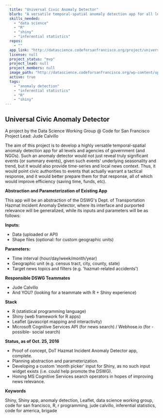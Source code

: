```yaml
---
  title: "Universal Civic Anomaly Detector"
  blurb: "A versatile temporal-spatial anomaly detection app for all levels and agencies of government (and NGOs)."
  skills_needed: 
    - "data science"
    - "R"
    - "shiny"
    - "inferential statistics"
  repos: 
    - ""
  app_link: "http://datascience.codeforsanfrancisco.org/project/universal-civic-anomaly-detector/"
  license: null
  project_status: "mvp"
  project_lead: null
  project_members: null
  image_path: "http://datascience.codeforsanfrancisco.org/wp-content/uploads/2016/10/shiny_anomalies-R_jude-calvillo_mock-412x330.png"
  active: true
  tags: 
    - "anomaly detection"
    - "inferential statistics"
    - "R"
    - "shiny"
---
```

## Universal Civic Anomaly Detector

A project by the Data Science Working Group @ Code for San Francisco
Project Lead: Jude Calvillo

The aim of this project is to develop a highly versatile temporal-spatial anomaly detection app for all levels and agencies of government (and NGOs). Such an anomaly detector would not just reveal truly significant events (or summary events), given such events' underlying seasonality and trend, but it would also provide time-series and local news context. Thus, it would point civic authorities to events that actually warrant a tactical response, and it would better prepare them for that response, all of which would improve efficiency (saving time, funds, etc).

**Abstraction and Parameterization of Existing App**

This app will be an abstraction of the DSWG's Dept. of Transportation Hazmat Incident Anomaly Detector, where its interface and purported relevance will be generalized, while its inputs and parameters will be as follows:

**Inputs:**

* Data (uploaded or API)
* Shape files (optional: for custom geographic units)

**Parameters:**

* Time interval (hour/day/week/month/year)
* Geographic unit (e.g. census tract, city, county, state)
* Target news topics and filters (e.g. 'hazmat-related accidents')

**Responsible DSWG Teammates**

* Jude Calvillo
* And YOU? (looking for a teammate with R + Shiny experience)

**Stack**

* R (statistical programming language)
* Shiny (web framework for R apps)
* Leaflet (javascript mapping and interactivity)
* Microsoft Cognitive Services API (for news search) / Webhose.io (for -possible- social search)

**Status, as of Oct. 25, 2016**

* Proof of concept, DoT Hazmat Incident Anomaly Detector app, complete.
* Planning abstraction and parameterization.
* Developing a custom 'month picker' input for Shiny, as no such input widget exists (i.e. could help promote the DSWG).
* Honing MS Cognitive Services search operators in hopes of improving news relevance.

**Keywords**

Shiny, Shiny app, anomaly detection, Leaflet, data science working group, code for san francisco, R, r programming, jude calvillo, inferential statistics, code for america, brigade